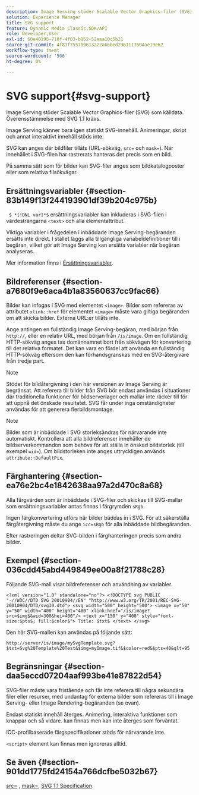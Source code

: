 ```yaml
---
description: Image Serving stöder Scalable Vector Graphics-filer (SVG) som källdata. Överensstämmelse med SVG 1.1 krävs.
solution: Experience Manager
title: SVG support
feature: Dynamic Media Classic,SDK/API
role: Developer,User
exl-id: 60e40195-710f-4f03-b152-52eaa10c5b21
source-git-commit: 4f81f755789613222a66bed2961117604ae19e62
workflow-type: tm+mt
source-wordcount: '506'
ht-degree: 0%

---
```


# SVG support{#svg-support}

Image Serving stöder Scalable Vector Graphics-filer (SVG) som källdata. Överensstämmelse med SVG 1.1 krävs.

Image Serving känner bara igen statiskt SVG-innehåll. Animeringar, skript och annat interaktivt innehåll stöds inte.

SVG kan anges där bildfiler tillåts (URL-sökväg, `src=` och `mask=`). När innehållet i SVG-filen har rastrerats hanteras det precis som en bild.

På samma sätt som för bilder kan SVG-filer anges som bildkatalogposter eller som relativa filsökvägar.

## Ersättningsvariabler {#section-83b149f13f244193901df39b204c975b}

` $ *[!DNL var]*$` ersättningsvariabler kan inkluderas i SVG-filen i värdesträngarna `<text>` och alla elementattribut.

Viktiga variabler i frågedelen i inbäddade Image Serving-begäranden ersätts inte direkt. I stället läggs alla tillgängliga variabeldefinitioner till i begäran, vilket gör att Image Serving kan ersätta variabler när begäran analyseras.

Mer information finns i [Ersättningsvariabler](../../../../../is-api/http-ref/image-serving-api-ref/c-http-protocol-reference/c-syntax-and-features/r-is-http-substitution-variables.md#reference-90dc01aba44940e4acdd0c6476e7aa5a).

## Bildreferenser {#section-a7680f9e6aca4b1a83560637cc9fac66}

Bilder kan infogas i SVG med elementet `<image>`. Bilder som refereras av attributet `xlink::href` för elementet `<image>` måste vara giltiga begäranden om att skicka bilder. Externa URL:er tillåts inte.

Ange antingen en fullständig Image Serving-begäran, med början från `http://`, eller en relativ URL, med början från `/is/image`. Om en fullständig HTTP-sökväg anges tas domännamnet bort från sökvägen för konvertering till det relativa formatet. Det kan vara en fördel att använda en fullständig HTTP-sökväg eftersom den kan förhandsgranskas med en SVG-återgivare från tredje part.

>[!NOTE]
>
>Stödet för bildåtergivning i den här versionen av Image Serving är begränsat. Att referera till bilder från SVG bör endast användas i situationer där traditionella funktioner för bildserverlager och mallar inte räcker till för att uppnå det önskade resultatet. SVG får under inga omständigheter användas för att generera flerbildsmontage.

>[!NOTE]
>
>Bilder som är inbäddade i SVG storleksändras för närvarande inte automatiskt. Kontrollera att alla bildreferenser innehåller de bildserverkommandon som behövs för att ställa in önskad bildstorlek (till exempel `wid=`). Om bildstorleken inte anges uttryckligen används `attribute::DefaultPix`.

## Färghantering {#section-ea76e2bc4e1842638aa97a2d470c8a68}

Alla färgvärden som är inbäddade i SVG-filer och skickas till SVG-mallar som ersättningsvariabler antas finnas i färgrymden `sRgb`.

Ingen färgkonvertering utförs när bilder bäddas in i SVG. För att säkerställa färgåtergivning måste du ange `icc=sRgb` för alla inbäddade bildbegäranden.

Efter rastreringen deltar SVG-bilden i färghanteringen precis som andra bilder.

## Exempel {#section-036cdd45abd449849ee00a8f21788c28}

Följande SVG-mall visar bildreferenser och användning av variabler.

`<?xml version="1.0" standalone="no"?> <!DOCTYPE svg PUBLIC "-//W3C//DTD SVG 20010904//EN" "http://www.w3.org/TR/2001/REC-SVG-20010904/DTD/svg10.dtd"> <svg width="500" height="500"> <image x="50" y="50" width="400" height="400" xlink:href="/is/image?src=$img$&wid=300&hei=400"/> <text x="150" y="400" style="font-size:$pts$; fill:$color$"> Title: $txt$ </text> </svg>`

Den här SVG-mallen kan användas på följande sätt:

`http://server/is/image/mySvgTemplate.svg?$txt=Svg%20Template%20Test&$img=myImage.tif&$color=red&$pts=40&qlt=95`

## Begränsningar {#section-daa5eccd07204aaf993be41e87822d54}

SVG-filer måste vara fristående och får inte referera till några sekundära filer eller resurser, med undantag för externa bilder som refereras till i Image Serving- eller Image Rendering-begäranden (se ovan).

Endast statiskt innehåll återges. Animering, interaktiva funktioner som knappar och så vidare. kan finnas men kan inte återges som förväntat.

ICC-profilbaserade färgspecifikationer stöds för närvarande inte.

`<script>` element kan finnas men ignoreras alltid.

## Se även {#section-901dd1775fd24154a766dcfbe5032b67}

[src=](../../../../../is-api/http-ref/image-serving-api-ref/c-http-protocol-reference/c-command-reference/r-src.md#reference-f6506637778c4c69bf106a7924a91ab1) , [mask=](../../../../../is-api/http-ref/image-serving-api-ref/c-http-protocol-reference/c-command-reference/r-mask.md#reference-922254e027404fb890b850e2723ee06e), [SVG 1.1 Specification](https://www.w3.org/TR/SVG11/)
